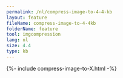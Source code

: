 ```yaml
---
permalink: /nl/compress-image-to-4-4-kb
layout: feature
fileName: compress-image-to-4-4kb
folderName: feature
tool: imgcompression
lang: nl
size: 4.4
type: kb
---
```


{%- include compress-image-to-X.html -%}
